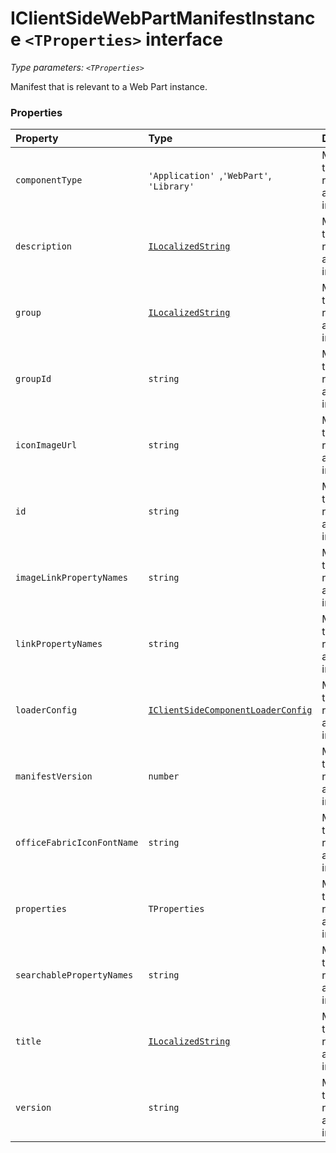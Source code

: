 # IClientSideWebPartManifestInstance `<TProperties>` interface



_Type parameters: `<TProperties>`_

Manifest that is relevant to a Web Part instance. 





### Properties

| Property	   | Type	| Description|
|:-------------|:-------|:-----------|
|`componentType`      | `'Application' `,` 'WebPart' `,` 'Library'` | Manifest that is relevant to a Web Part instance |
|`description`      | [`ILocalizedString`](ilocalizedstring.md) | Manifest that is relevant to a Web Part instance |
|`group`      | [`ILocalizedString`](ilocalizedstring.md) | Manifest that is relevant to a Web Part instance |
|`groupId`      | `string` | Manifest that is relevant to a Web Part instance |
|`iconImageUrl`      | `string` | Manifest that is relevant to a Web Part instance |
|`id`      | `string` | Manifest that is relevant to a Web Part instance |
|`imageLinkPropertyNames`      | `string` | Manifest that is relevant to a Web Part instance |
|`linkPropertyNames`      | `string` | Manifest that is relevant to a Web Part instance |
|`loaderConfig`      | [`IClientSideComponentLoaderConfig`](iclientsidecomponentloaderconfig.md) | Manifest that is relevant to a Web Part instance |
|`manifestVersion`      | `number` | Manifest that is relevant to a Web Part instance |
|`officeFabricIconFontName`      | `string` | Manifest that is relevant to a Web Part instance |
|`properties`      | `TProperties` | Manifest that is relevant to a Web Part instance |
|`searchablePropertyNames`      | `string` | Manifest that is relevant to a Web Part instance |
|`title`      | [`ILocalizedString`](ilocalizedstring.md) | Manifest that is relevant to a Web Part instance |
|`version`      | `string` | Manifest that is relevant to a Web Part instance |





